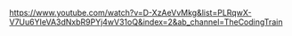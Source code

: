https://www.youtube.com/watch?v=D-XzAeVvMkg&list=PLRqwX-V7Uu6YIeVA3dNxbR9PYj4wV31oQ&index=2&ab_channel=TheCodingTrain
